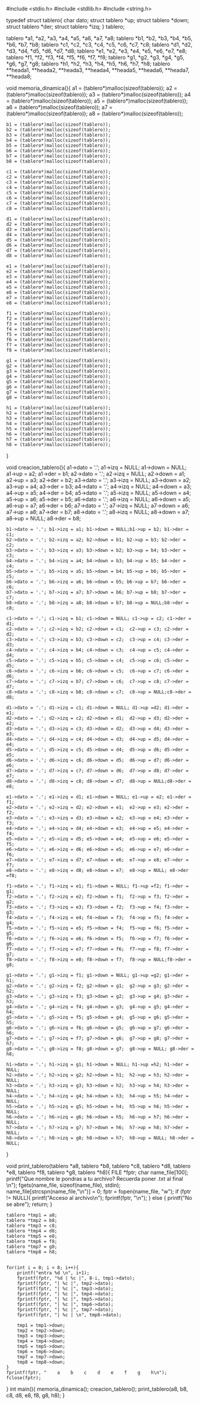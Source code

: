#include <stdio.h>
#include <stdlib.h>
#include <string.h>

typedef struct tablero{
    char dato;
    struct tablero *up;
    struct tablero *down;
    struct tablero *der;
    struct tablero *izq;
} tablero;


tablero *a1, *a2, *a3, *a4, *a5, *a6, *a7, *a8;
tablero *b1, *b2, *b3, *b4, *b5, *b6, *b7, *b8;
tablero *c1, *c2, *c3, *c4, *c5, *c6, *c7, *c8;
tablero *d1, *d2, *d3, *d4, *d5, *d6, *d7, *d8;
tablero *e1, *e2, *e3, *e4, *e5, *e6, *e7, *e8;
tablero *f1, *f2, *f3, *f4, *f5, *f6, *f7, *f8;
tablero *g1, *g2, *g3, *g4, *g5, *g6, *g7, *g8;
tablero *h1, *h2, *h3, *h4, *h5, *h6, *h7, *h8;
tablero **heada1, **heada2, **heada3, **heada4, **heada5, **heada6, **heada7, **heada8;

void memoria_dinamica(){
    a1 = (tablero*)malloc(sizeof(tablero));
    a2 = (tablero*)malloc(sizeof(tablero));
    a3 = (tablero*)malloc(sizeof(tablero));
    a4 = (tablero*)malloc(sizeof(tablero));
    a5 = (tablero*)malloc(sizeof(tablero));
    a6 = (tablero*)malloc(sizeof(tablero));
    a7 = (tablero*)malloc(sizeof(tablero));
    a8 = (tablero*)malloc(sizeof(tablero));

    b1 = (tablero*)malloc(sizeof(tablero));
    b2 = (tablero*)malloc(sizeof(tablero));
    b3 = (tablero*)malloc(sizeof(tablero));
    b4 = (tablero*)malloc(sizeof(tablero));
    b5 = (tablero*)malloc(sizeof(tablero));
    b6 = (tablero*)malloc(sizeof(tablero));
    b7 = (tablero*)malloc(sizeof(tablero));
    b8 = (tablero*)malloc(sizeof(tablero));

    c1 = (tablero*)malloc(sizeof(tablero));
    c2 = (tablero*)malloc(sizeof(tablero));
    c3 = (tablero*)malloc(sizeof(tablero));
    c4 = (tablero*)malloc(sizeof(tablero));
    c5 = (tablero*)malloc(sizeof(tablero));
    c6 = (tablero*)malloc(sizeof(tablero));
    c7 = (tablero*)malloc(sizeof(tablero));
    c8 = (tablero*)malloc(sizeof(tablero));

    d1 = (tablero*)malloc(sizeof(tablero));
    d2 = (tablero*)malloc(sizeof(tablero));
    d3 = (tablero*)malloc(sizeof(tablero));
    d4 = (tablero*)malloc(sizeof(tablero));
    d5 = (tablero*)malloc(sizeof(tablero));
    d6 = (tablero*)malloc(sizeof(tablero));
    d7 = (tablero*)malloc(sizeof(tablero));
    d8 = (tablero*)malloc(sizeof(tablero));

    e1 = (tablero*)malloc(sizeof(tablero));
    e2 = (tablero*)malloc(sizeof(tablero));
    e3 = (tablero*)malloc(sizeof(tablero));
    e4 = (tablero*)malloc(sizeof(tablero));
    e5 = (tablero*)malloc(sizeof(tablero));
    e6 = (tablero*)malloc(sizeof(tablero));
    e7 = (tablero*)malloc(sizeof(tablero));
    e8 = (tablero*)malloc(sizeof(tablero));

    f1 = (tablero*)malloc(sizeof(tablero));
    f2 = (tablero*)malloc(sizeof(tablero));
    f3 = (tablero*)malloc(sizeof(tablero));
    f4 = (tablero*)malloc(sizeof(tablero));
    f5 = (tablero*)malloc(sizeof(tablero));
    f6 = (tablero*)malloc(sizeof(tablero));
    f7 = (tablero*)malloc(sizeof(tablero));
    f8 = (tablero*)malloc(sizeof(tablero));

    g1 = (tablero*)malloc(sizeof(tablero));
    g2 = (tablero*)malloc(sizeof(tablero));
    g3 = (tablero*)malloc(sizeof(tablero));
    g4 = (tablero*)malloc(sizeof(tablero));
    g5 = (tablero*)malloc(sizeof(tablero));
    g6 = (tablero*)malloc(sizeof(tablero));
    g7 = (tablero*)malloc(sizeof(tablero));
    g8 = (tablero*)malloc(sizeof(tablero));

    h1 = (tablero*)malloc(sizeof(tablero));
    h2 = (tablero*)malloc(sizeof(tablero));
    h3 = (tablero*)malloc(sizeof(tablero));
    h4 = (tablero*)malloc(sizeof(tablero));
    h5 = (tablero*)malloc(sizeof(tablero));
    h6 = (tablero*)malloc(sizeof(tablero));
    h7 = (tablero*)malloc(sizeof(tablero));
    h8 = (tablero*)malloc(sizeof(tablero));
}

void creacion_tablero(){
    a1->dato = '.'; a1->izq = NULL; a1->down = NULL; a1->up = a2; a1->der = b1;
    a2->dato = '.'; a2->izq = NULL; a2->down = a1; a2->up = a3; a2->der = b2;
    a3->dato = '.'; a3->izq = NULL; a3->down = a2; a3->up = a4; a3->der = b3;
    a4->dato = '.'; a4->izq = NULL; a4->down = a3; a4->up = a5; a4->der = b4;
    a5->dato = '.'; a5->izq = NULL; a5->down = a4; a5->up = a6; a5->der = b5;
    a6->dato = '.'; a6->izq = NULL; a6->down = a5; a6->up = a7; a6->der = b6;
    a7->dato = '.'; a7->izq = NULL; a7->down = a6; a7->up = a8; a7->der = b7;
    a8->dato = '.'; a8->izq = NULL; a8->down = a7; a8->up = NULL; a8->der = b8;
    
    b1->dato = '.'; b1->izq = a1; b1->down = NULL;b1->up = b2; b1->der = c1;
    b2->dato = '.'; b2->izq = a2; b2->down = b1; b2->up = b3; b2->der = c2;
    b3->dato = '.'; b3->izq = a3; b3->down = b2; b3->up = b4; b3->der = c3;
    b4->dato = '.'; b4->izq = a4; b4->down = b3; b4->up = b5; b4->der = c4;
    b5->dato = '.'; b5->izq = a5; b5->down = b4; b5->up = b6; b5->der = c5;
    b6->dato = '.'; b6->izq = a6; b6->down = b5; b6->up = b7; b6->der = c6;
    b7->dato = '.'; b7->izq = a7; b7->down = b6; b7->up = b8; b7->der = c7;
    b8->dato = '.'; b8->izq = a8; b8->down = b7; b8->up = NULL;b8->der = c8;

    c1->dato = '.'; c1->izq = b1; c1->down = NULL; c1->up = c2; c1->der = d1;
    c2->dato = '.'; c2->izq = b2; c2->down = c1;  c2->up = c3; c2->der = d2;
    c3->dato = '.'; c3->izq = b3; c3->down = c2;  c3->up = c4; c3->der = d3;
    c4->dato = '.'; c4->izq = b4; c4->down = c3;  c4->up = c5; c4->der = d4;
    c5->dato = '.'; c5->izq = b5; c5->down = c4;  c5->up = c6; c5->der = d5;
    c6->dato = '.'; c6->izq = b6; c6->down = c5;  c6->up = c7; c6->der = d6;
    c7->dato = '.'; c7->izq = b7; c7->down = c6;  c7->up = c8; c7->der = d7;
    c8->dato = '.'; c8->izq = b8; c8->down = c7;  c8->up = NULL;c8->der = d8;

    d1->dato = '.'; d1->izq = c1; d1->down = NULL; d1->up =d2; d1->der = e1;
    d2->dato = '.'; d2->izq = c2; d2->down = d1;  d2->up = d3; d2->der = e2;
    d3->dato = '.'; d3->izq = c3; d3->down = d2;  d3->up = d4; d3->der = e3;
    d4->dato = '.'; d4->izq = c4; d4->down = d3;  d4->up = d5; d4->der = e4;
    d5->dato = '.'; d5->izq = c5; d5->down = d4;  d5->up = d6; d5->der = e5;
    d6->dato = '.'; d6->izq = c6; d6->down = d5;  d6->up = d7; d6->der = e6;
    d7->dato = '.'; d7->izq = c7; d7->down = d6;  d7->up = d8; d7->der = e7;
    d8->dato = '.'; d8->izq = c8; d8->down = d7;  d8->up = NULL;d8->der = e8;

    e1->dato = '.'; e1->izq = d1; e1->down = NULL; e1->up = e2; e1->der = f1;
    e2->dato = '.'; e2->izq = d2; e2->down = e1;  e2->up = e3; e2->der = f2;
    e3->dato = '.'; e3->izq = d3; e3->down = e2;  e3->up = e4; e3->der = f3;
    e4->dato = '.'; e4->izq = d4; e4->down = e3;  e4->up = e5; e4->der = f4;
    e5->dato = '.'; e5->izq = d5; e5->down = e4;  e5->up = e6; e5->der = f5;
    e6->dato = '.'; e6->izq = d6; e6->down = e5;  e6->up = e7; e6->der = f6;
    e7->dato = '.'; e7->izq = d7; e7->down = e6;  e7->up = e8; e7->der = f7;
    e8->dato = '.'; e8->izq = d8; e8->down = e7;  e8->up = NULL; e8->der =f8;

    f1->dato = '.'; f1->izq = e1; f1->down = NULL; f1->up =f2; f1->der = g1;
    f2->dato = '.'; f2->izq = e2; f2->down = f1;  f2->up = f3; f2->der = g2;
    f3->dato = '.'; f3->izq = e3; f3->down = f2;  f3->up = f4; f3->der = g3;
    f4->dato = '.'; f4->izq = e4; f4->down = f3;  f4->up = f5; f4->der = g4;
    f5->dato = '.'; f5->izq = e5; f5->down = f4;  f5->up = f6; f5->der = g5;
    f6->dato = '.'; f6->izq = e6; f6->down = f5;  f6->up = f7; f6->der = g6;
    f7->dato = '.'; f7->izq = e7; f7->down = f6;  f7->up = f8; f7->der = g7;
    f8->dato = '.'; f8->izq = e8; f8->down = f7;  f8->up = NULL;f8->der = g8;

    g1->dato = '.'; g1->izq = f1; g1->down = NULL; g1->up =g2; g1->der = h1;
    g2->dato = '.'; g2->izq = f2; g2->down = g1;  g2->up = g3; g2->der = h2;
    g3->dato = '.'; g3->izq = f3; g3->down = g2;  g3->up = g4; g3->der = h3;
    g4->dato = '.'; g4->izq = f4; g4->down = g3;  g4->up = g5; g4->der = h4;
    g5->dato = '.'; g5->izq = f5; g5->down = g4;  g5->up = g6; g5->der = h5;
    g6->dato = '.'; g6->izq = f6; g6->down = g5;  g6->up = g7; g6->der = h6;
    g7->dato = '.'; g7->izq = f7; g7->down = g6;  g7->up = g8; g7->der = h7;
    g8->dato = '.'; g8->izq = f8; g8->down = g7;  g8->up = NULL; g8->der = h8;
    
    h1->dato = '.'; h1->izq = g1; h1->down = NULL; h1->up =h2; h1->der = NULL;
    h2->dato = '.'; h2->izq = g2; h2->down = h1;  h2->up = h3; h2->der = NULL;
    h3->dato = '.'; h3->izq = g3; h3->down = h2;  h3->up = h4; h3->der = NULL;
    h4->dato = '.'; h4->izq = g4; h4->down = h3;  h4->up = h5; h4->der = NULL;
    h5->dato = '.'; h5->izq = g5; h5->down = h4;  h5->up = h6; h5->der = NULL;
    h6->dato = '.'; h6->izq = g6; h6->down = h5;  h6->up = h7; h6->der = NULL;
    h7->dato = '.'; h7->izq = g7; h7->down = h6;  h7->up = h8; h7->der = NULL;
    h8->dato = '.'; h8->izq = g8; h8->down = h7;  h8->up = NULL; h8->der = NULL;
}

void print_tablero(tablero *a8, tablero *b8, tablero *c8, tablero *d8, 
tablero *e8, tablero *f8, tablero *g8, tablero *h8){
    FILE *fptr;
    char name_file[100];
    printf("Que nombre le pondras a tu archivo? Recuerda poner .txt al final \n");
    fgets(name_file, sizeof(name_file), stdin);
    name_file[strcspn(name_file,"\n")] = 0;
    fptr = fopen(name_file, "w");
    if (fptr != NULL){
        printf("Acceso al archivo\n");
        fprintf(fptr, "\n");
    } else {
        printf("No se abre");
        return;
    }
    
    tablero *tmp1 = a8;
    tablero *tmp2 = b8;
    tablero *tmp3 = c8;
    tablero *tmp4 = d8;
    tablero *tmp5 = e8;
    tablero *tmp6 = f8;
    tablero *tmp7 = g8;
    tablero *tmp8 = h8;
    

    for(int i = 0; i < 8; i++){
        printf("entra %d \n", i+1);
        fprintf(fptr, "%d | %c |", 8-i, tmp1->dato);
        fprintf(fptr, "| %c |", tmp2->dato);
        fprintf(fptr, "| %c |", tmp3->dato);
        fprintf(fptr, "| %c |", tmp4->dato);
        fprintf(fptr, "| %c |", tmp5->dato);
        fprintf(fptr, "| %c |", tmp6->dato);
        fprintf(fptr, "| %c |", tmp7->dato);
        fprintf(fptr, "| %c | \n", tmp8->dato);

        tmp1 = tmp1->down;
        tmp2 = tmp2->down;
        tmp3 = tmp3->down;
        tmp4 = tmp4->down;
        tmp5 = tmp5->down;
        tmp6 = tmp6->down;
        tmp7 = tmp7->down;
        tmp8 = tmp8->down;
    }
    fprintf(fptr, "    a    b    c    d    e    f    g    h\n");
    fclose(fptr);
}
int main(){
    memoria_dinamica();
    creacion_tablero();
    print_tablero(a8, b8, c8, d8, e8, f8, g8, h8);
}